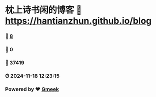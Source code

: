 # 枕上诗书闲的博客 :link: https://hantianzhun.github.io/blog 
### :page_facing_up: [8](https://hantianzhun.github.io/blog/tag.html) 
### :speech_balloon: 0 
### :hibiscus: 37419 
### :alarm_clock: 2024-11-18 12:23:15 
### Powered by :heart: [Gmeek](https://github.com/Meekdai/Gmeek)
